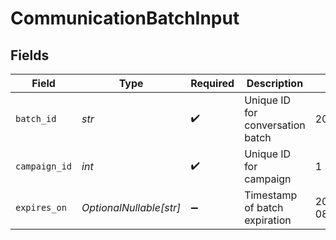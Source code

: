 # CommunicationBatchInput


## Fields

| Field                            | Type                             | Required                         | Description                      | Example                          |
| -------------------------------- | -------------------------------- | -------------------------------- | -------------------------------- | -------------------------------- |
| `batch_id`                       | *str*                            | :heavy_check_mark:               | Unique ID for conversation batch | 20250407.9                       |
| `campaign_id`                    | *int*                            | :heavy_check_mark:               | Unique ID for campaign           | 1                                |
| `expires_on`                     | *OptionalNullable[str]*          | :heavy_minus_sign:               | Timestamp of batch expiration    | 2025-04-08T00:00:00Z             |